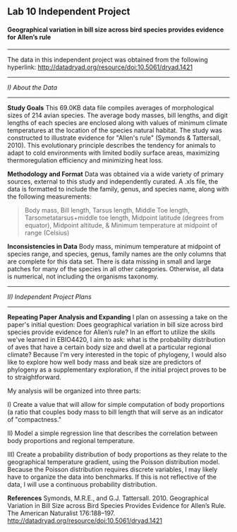 ## Lab 10 Independent Project
####  Geographical variation in bill size across bird species provides evidence for Allen’s rule
__________
The data in this independent project was obtained from the following hyperlink:
http://datadryad.org/resource/doi:10.5061/dryad.1421
______
*I) About the Data*
_________
**Study Goals**
 This 69.0KB data file compiles averages of morphological sizes of 214 avian species. The average body masses, bill lengths, and digit lengths of each species are enclosed along with values of minimum climate temperatures at the location of the species natural habitat. The study was constructed to illustrate evidence for "Allen's rule" (Symonds & Tattersall, 2010). This evolutionary principle describes the tendency for animals to adapt to cold environments with limited bodily surface areas, maximizing thermoregulation efficiency and minimizing heat loss. 

**Methodology and Format**
Data was obtained via a wide variety of primary sources, external to this study and independently curated. A .xls file, the data is formatted to include the family, genus, and species name, along with the following measurements:  
 > Body mass, Bill length, Tarsus length, Middle Toe length, Tarsometatarsus+middle toe length, Midpoint latitude (degrees from equator), Midpoint altitude, & Minimum temperature at midpoint of range (Celsius)
 
 **Inconsistencies in Data**
 Body mass, minimum temperature at midpoint of species range, and species, genus, family names are the only columns that are complete for this data set. There is data missing in small and large patches for many of the species in all other categories. Otherwise, all data is numerical, not including the organisms taxonomy. 
 ________
*II) Independent Project Plans*
__________
**Repeating Paper Analysis and Expanding**
I plan on assessing a take on the paper's initial question: Does geographical variation in bill size across bird species provide evidence for Allen’s rule? In an effort to utilize the skills we've learned in EBIO4420, I aim to ask: what is the probability distribution of aves that have a certain body size and dwell at a particular regional climate? Because I'm very interested in the topic of phylogeny, I would also like to explore how well body mass and beak size are predictors of phylogeny as a supplementary exploration, if the initial project proves to be to straightforward. 

My analysis will be organized into three parts:

I) Create a value that will allow for simple computation of body proportions (a ratio that couples body mass to bill length that will serve as an indicator of "compactness."

II) Model a simple regression line that describes the correlation between body proportions and regional temperature.

III) Create a probability distribution of body proportions as they relate to the geographical temperature gradient, using the Poisson distribution model. Because the Poisson distribution requires discrete variables, I may likely have to organize the data into benchmarks. If this is not reflective of the data, I will use a continuous probability distribution. 

**References**
Symonds, M.R.E., and G.J. Tattersall. 2010. Geographical Variation in Bill Size across Bird Species Provides Evidence for Allen’s Rule. The American Naturalist 176:188–197. http://datadryad.org/resource/doi:10.5061/dryad.1421
